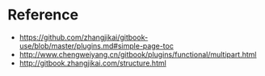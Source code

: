 # Reference

- https://github.com/zhangjikai/gitbook-use/blob/master/plugins.md#simple-page-toc
- http://www.chengweiyang.cn/gitbook/plugins/functional/multipart.html
- http://gitbook.zhangjikai.com/structure.html